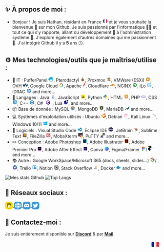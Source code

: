 ## ✨ À propos de moi :
- Bonjour ! Je suis Nathan, résidant en France ![img](images/bio/french.png) et je vous souhaite la bienvenue 👋 sur mon Github. Je suis passionné par l'informatique 👨‍💻 et tout ce qui s'y rapporte, allant du développement 📃 à l'administration système 💾. J'explore également d'autres domaines qui me passionnent 👀. J'ai intégré Github il y a **5** ans 🕓.

## ⚙️ Mes technologies/outils que je maîtrise/utilise :
- 💾 IT : PufferPanel ![img](images/bio/puffer.png), Pterodactyl ![img](images/bio/ptero.png), Proxmox ![img](images/bio/proxmox.png), VMWare (ESXi) ![img](images/bio/vmware.png), OVH ![img](images/bio/ovh.png), Google Cloud ![img](images/bio/googlecloud.png), Apache ![img](images/bio/apache.png), Cloudflare ![img](images/bio/cloudflare.png), NGINX ![img](images/bio/nginx.png), iLo ![img](images/bio/dell.png), iDRAC ![img](images/bio/hp.png) and more...  
- 📃 Langages : Java ![img](images/bio/java.png), JavaScript ![img](images/bio/javascript.png), Python ![img](images/bio/python.png), HTML ![img](images/bio/html.png), PHP ![img](images/bio/php.png), CSS ![img](images/bio/css.png), C++ ![img](images/bio/cplusplus.png), C# ![img](images/bio/ch.png), Lua ![img](images/bio/lua.png), and more...
- 📦 Base de donnée : MySQL ![img](images/bio/mysql.png), MongoDB ![img](images/bio/mongodb.png), MariaDB ![img](images/bio/mariadb.png) and more...
- 💻 Systèmes d'exploitation utilisés : Ubuntu ![img](images/bio/ubuntu.png), Debian ![img](images/bio/debian.png), Kali Linux ![img](images/bio/kalilinux.png), Windows 10/11 ![img](images/bio/win.png) and more...
- 🔨 Logiciels : Visual Studio Code ![img](images/bio/vsc.png), Eclipse IDE ![img](images/bio/eclipse.png), JetBrain ![img](images/bio/jetbrains.png), Sublime Text ![img](images/bio/sublime.png), FileZilla ![img](images/bio/filezilla.png), MobaXterm ![img](images/bio/xterm.png), PuTTY ![img](images/bio/putty.png) and more...
- ✏️ Conception : Adobe Photoshop ![img](images/bio/photoshop.png), Adobe Illustrator ![img](images/bio/illustrator.png), Adobe Premier Pro ![img](images/bio/premier.png), Adobe After Effect ![img](images/bio/effect.png), Canva ![img](images/bio/canva.png), Figma/Framer ![img](images/bio/figma.png)/![img](images/bio/framer.png) and more...
- 📚 Autre : Google WorkSpace/Microsoft 365 (docs, sheets, slides...) ![img](images/bio/google.png)/![img](images/bio/microsoft.png), Trello ![img](images/bio/trello.png), Notion ![img](images/bio/notion.png), Stack Overflow ![img](images/bio/stack.png), Docker ![img](images/bio/docker.png) and more...
  
![Mes stats Github](https://github-readme-stats.vercel.app/api?username=nathack-dev&show_icons=true&theme=merko) ![Top Langs](https://github-readme-stats.vercel.app/api/top-langs/?username=nathack-dev&layout=compact&theme=merko)

## 🔗 Réseaux sociaux :
<p align="left">
  <a href="https://www.buymeacoffee.com/nathack" target="_blank">
    <img align="center" src="images/coffee.png" width="25" height="25"></img>
  </a>
  <a href="https://nathack.fr" target="_blank">
    <img align="center" src="images/site.png" width="25" height="25"></img>
  </a>
  <a href="https://discord.gg/pFF5y7BX" target="_blank">
    <img align="center" src="images/server-discord.png" width="25" height="25"></img>
  </a>
  <a href="https://twitter.com/Nathack_" target="_blank">
     <img align="center" src="images/twitter.png" width="25" height="25"></img>
  </a></p>

## 🤝 Contactez-moi :
Je suis entièrement disponible sur **[Discord](https://discord.gg/WJuqBHCdK2)** & par **[Mail](mailto:contact@nathack.fr)**.

<p align="center"><img align="right" src="images/french.png"></img></p> 
